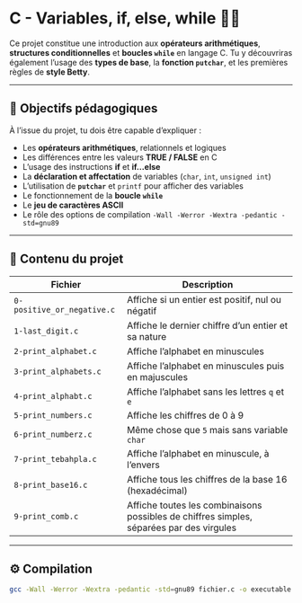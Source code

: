 # C - Variables, if, else, while 🧮🔁

Ce projet constitue une introduction aux **opérateurs arithmétiques**, **structures conditionnelles** et **boucles `while`** en langage C. Tu y découvriras également l’usage des **types de base**, la **fonction `putchar`**, et les premières règles de **style Betty**.

---

## 🎯 Objectifs pédagogiques

À l’issue du projet, tu dois être capable d’expliquer :

- Les **opérateurs arithmétiques**, relationnels et logiques
- Les différences entre les valeurs **TRUE / FALSE** en C
- L’usage des instructions **if** et **if…else**
- La **déclaration et affectation** de variables (`char`, `int`, `unsigned int`)
- L’utilisation de **`putchar`** et `printf` pour afficher des variables
- Le fonctionnement de la **boucle `while`**
- Le **jeu de caractères ASCII**
- Le rôle des options de compilation `-Wall -Werror -Wextra -pedantic -std=gnu89`

---

## 📁 Contenu du projet

| Fichier                 | Description |
|-------------------------|-------------|
| `0-positive_or_negative.c` | Affiche si un entier est positif, nul ou négatif |
| `1-last_digit.c`        | Affiche le dernier chiffre d’un entier et sa nature |
| `2-print_alphabet.c`    | Affiche l’alphabet en minuscules |
| `3-print_alphabets.c`   | Affiche l’alphabet en minuscules puis en majuscules |
| `4-print_alphabt.c`     | Affiche l’alphabet sans les lettres `q` et `e` |
| `5-print_numbers.c`     | Affiche les chiffres de 0 à 9 |
| `6-print_numberz.c`     | Même chose que `5` mais sans variable `char` |
| `7-print_tebahpla.c`    | Affiche l’alphabet en minuscule, à l’envers |
| `8-print_base16.c`      | Affiche tous les chiffres de la base 16 (hexadécimal) |
| `9-print_comb.c`        | Affiche toutes les combinaisons possibles de chiffres simples, séparées par des virgules |

---

## ⚙️ Compilation

```bash
gcc -Wall -Werror -Wextra -pedantic -std=gnu89 fichier.c -o executable